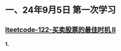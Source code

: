 # 一、24年9月5日 第一次学习
## [lteetcode-122-买卖股票的最佳时机 II](https://leetcode.cn/problems/best-time-to-buy-and-sell-stock-ii/description/)

### 1.



